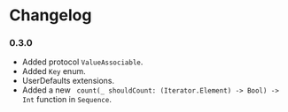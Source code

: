 # Changelog

### 0.3.0

- Added protocol `ValueAssociable`.
- Added `Key` enum.
- UserDefaults extensions.
- Added a new ` count(_ shouldCount: (Iterator.Element) -> Bool) -> Int` function in `Sequence`.
